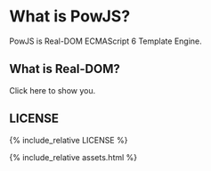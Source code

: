 # What is PowJS?

PowJS is Real-DOM ECMAScript 6 Template Engine.

## What is Real-DOM?

Click here to show you.

## LICENSE

{% include_relative LICENSE %}

{% include_relative assets.html %}

<!-- {{ page.title }} -->
